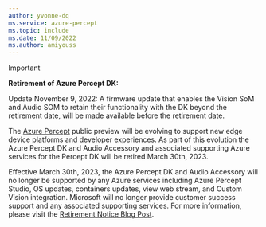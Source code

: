 ```yaml
---
author: yvonne-dq
ms.service: azure-percept
ms.topic: include
ms.date: 11/09/2022
ms.author: amiyouss
---
```


> [!IMPORTANT]
> **Retirement of Azure Percept DK:**
> 
> Update November 9, 2022: A firmware update that enables the Vision SoM and Audio SOM to retain their functionality with the DK beyond the retirement date, will be made available before the retirement date.
>
>The [Azure Percept](https://azure.microsoft.com/products/azure-percept/) public preview will be evolving to support new edge device platforms and developer experiences.  As part of this evolution the Azure Percept DK and Audio Accessory and associated supporting Azure services for the Percept DK will be retired March 30th, 2023. 
>
>Effective March 30th, 2023, the Azure Percept DK and Audio Accessory will no longer be supported by any Azure services including Azure Percept Studio, OS updates, containers updates, view web stream, and Custom Vision integration.  Microsoft will no longer provide customer success support and any associated supporting services. For more information, please visit the [Retirement Notice Blog Post](https://azure.microsoft.com/updates/azure-percept-dk-retirement-announcement). 
